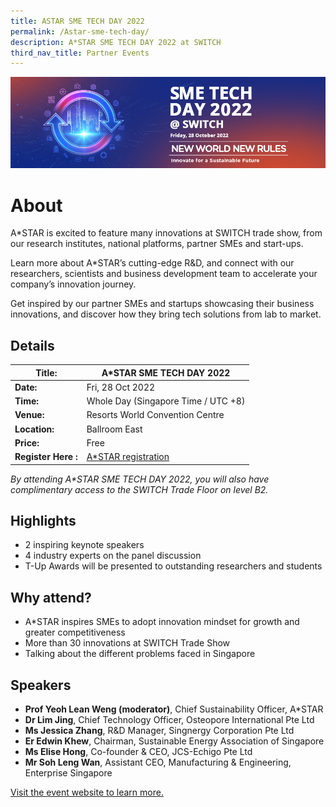 ```yaml
---
title: ASTAR SME TECH DAY 2022
permalink: /Astar-sme-tech-day/
description: A*STAR SME TECH DAY 2022 at SWITCH
third_nav_title: Partner Events
---
```

![SME TECH DAY 2022 at SWITCH](/images/smetechday2022_web-banner-a(1000x290)-v2-(3).jpg)
# **About**
A\*STAR is excited to feature many innovations at SWITCH trade show, from our research institutes, national platforms, partner SMEs and start-ups.

Learn more about A\*STAR’s cutting-edge R&D, and connect with our researchers, scientists and business development team to accelerate your company’s innovation journey.

Get inspired by our partner SMEs and startups showcasing their business innovations, and discover how they bring tech solutions from lab to market.

## **Details**

| **Title:** | **A\*STAR SME TECH DAY 2022** |
| -------- | -------- |
|**Date:** | Fri, 28 Oct 2022 |
| **Time:** | Whole Day (Singapore Time / UTC +8) |
|**Venue:** | Resorts World Convention Centre |
|**Location:** | Ballroom East |
|**Price:** | Free |
|**Register Here :** |[A*STAR registration ](https://form.jotform.com/222341050862446)

*By attending A\*STAR SME TECH DAY 2022, you will also have complimentary access to the SWITCH Trade Floor on level B2.*

## **Highlights**
* 2 inspiring keynote speakers 
* 4 industry experts on the panel discussion 
*  T-Up Awards will be presented to outstanding researchers and students

## **Why attend?**
* A\*STAR inspires SMEs to adopt innovation mindset for growth and greater competitiveness
* More than 30 innovations at SWITCH Trade Show 
* Talking about the different problems faced in Singapore

## **Speakers**
* **Prof Yeoh Lean Weng (moderator)**, Chief Sustainability Officer, A\*STAR
* **Dr Lim Jing**, Chief Technology Officer, Osteopore International Pte Ltd
* **Ms Jessica Zhang**, R&D Manager, Singnergy Corporation Pte Ltd
* **Er Edwin Khew**, Chairman, Sustainable Energy Association of Singapore
* **Ms Elise Hong**, Co-founder & CEO, JCS-Echigo Pte Ltd
* **Mr Soh Leng Wan**, Assistant CEO, Manufacturing & Engineering, Enterprise Singapore

[Visit the event website to learn more.](https://www.a-star.edu.sg/switch-2022/a-star-switch-2022)